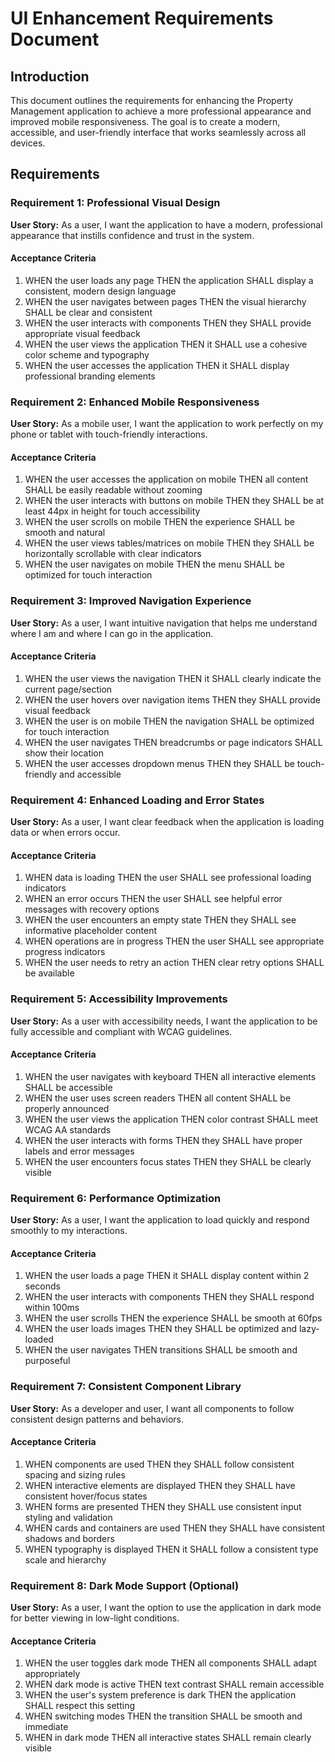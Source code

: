 # UI Enhancement Requirements Document

## Introduction

This document outlines the requirements for enhancing the Property Management application to achieve a more professional appearance and improved mobile responsiveness. The goal is to create a modern, accessible, and user-friendly interface that works seamlessly across all devices.

## Requirements

### Requirement 1: Professional Visual Design

**User Story:** As a user, I want the application to have a modern, professional appearance that instills confidence and trust in the system.

#### Acceptance Criteria

1. WHEN the user loads any page THEN the application SHALL display a consistent, modern design language
2. WHEN the user navigates between pages THEN the visual hierarchy SHALL be clear and consistent
3. WHEN the user interacts with components THEN they SHALL provide appropriate visual feedback
4. WHEN the user views the application THEN it SHALL use a cohesive color scheme and typography
5. WHEN the user accesses the application THEN it SHALL display professional branding elements

### Requirement 2: Enhanced Mobile Responsiveness

**User Story:** As a mobile user, I want the application to work perfectly on my phone or tablet with touch-friendly interactions.

#### Acceptance Criteria

1. WHEN the user accesses the application on mobile THEN all content SHALL be easily readable without zooming
2. WHEN the user interacts with buttons on mobile THEN they SHALL be at least 44px in height for touch accessibility
3. WHEN the user scrolls on mobile THEN the experience SHALL be smooth and natural
4. WHEN the user views tables/matrices on mobile THEN they SHALL be horizontally scrollable with clear indicators
5. WHEN the user navigates on mobile THEN the menu SHALL be optimized for touch interaction

### Requirement 3: Improved Navigation Experience

**User Story:** As a user, I want intuitive navigation that helps me understand where I am and where I can go in the application.

#### Acceptance Criteria

1. WHEN the user views the navigation THEN it SHALL clearly indicate the current page/section
2. WHEN the user hovers over navigation items THEN they SHALL provide visual feedback
3. WHEN the user is on mobile THEN the navigation SHALL be optimized for touch interaction
4. WHEN the user navigates THEN breadcrumbs or page indicators SHALL show their location
5. WHEN the user accesses dropdown menus THEN they SHALL be touch-friendly and accessible

### Requirement 4: Enhanced Loading and Error States

**User Story:** As a user, I want clear feedback when the application is loading data or when errors occur.

#### Acceptance Criteria

1. WHEN data is loading THEN the user SHALL see professional loading indicators
2. WHEN an error occurs THEN the user SHALL see helpful error messages with recovery options
3. WHEN the user encounters an empty state THEN they SHALL see informative placeholder content
4. WHEN operations are in progress THEN the user SHALL see appropriate progress indicators
5. WHEN the user needs to retry an action THEN clear retry options SHALL be available

### Requirement 5: Accessibility Improvements

**User Story:** As a user with accessibility needs, I want the application to be fully accessible and compliant with WCAG guidelines.

#### Acceptance Criteria

1. WHEN the user navigates with keyboard THEN all interactive elements SHALL be accessible
2. WHEN the user uses screen readers THEN all content SHALL be properly announced
3. WHEN the user views the application THEN color contrast SHALL meet WCAG AA standards
4. WHEN the user interacts with forms THEN they SHALL have proper labels and error messages
5. WHEN the user encounters focus states THEN they SHALL be clearly visible

### Requirement 6: Performance Optimization

**User Story:** As a user, I want the application to load quickly and respond smoothly to my interactions.

#### Acceptance Criteria

1. WHEN the user loads a page THEN it SHALL display content within 2 seconds
2. WHEN the user interacts with components THEN they SHALL respond within 100ms
3. WHEN the user scrolls THEN the experience SHALL be smooth at 60fps
4. WHEN the user loads images THEN they SHALL be optimized and lazy-loaded
5. WHEN the user navigates THEN transitions SHALL be smooth and purposeful

### Requirement 7: Consistent Component Library

**User Story:** As a developer and user, I want all components to follow consistent design patterns and behaviors.

#### Acceptance Criteria

1. WHEN components are used THEN they SHALL follow consistent spacing and sizing rules
2. WHEN interactive elements are displayed THEN they SHALL have consistent hover/focus states
3. WHEN forms are presented THEN they SHALL use consistent input styling and validation
4. WHEN cards and containers are used THEN they SHALL have consistent shadows and borders
5. WHEN typography is displayed THEN it SHALL follow a consistent type scale and hierarchy

### Requirement 8: Dark Mode Support (Optional)

**User Story:** As a user, I want the option to use the application in dark mode for better viewing in low-light conditions.

#### Acceptance Criteria

1. WHEN the user toggles dark mode THEN all components SHALL adapt appropriately
2. WHEN dark mode is active THEN text contrast SHALL remain accessible
3. WHEN the user's system preference is dark THEN the application SHALL respect this setting
4. WHEN switching modes THEN the transition SHALL be smooth and immediate
5. WHEN in dark mode THEN all interactive states SHALL remain clearly visible